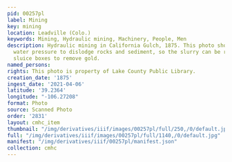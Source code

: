 ```yaml
---
pid: 00257pl
label: Mining
key: mining
location: Leadville (Colo.)
keywords: Mining, Hydraulic mining, Machinery, People, Men
description: Hydraulic mining in California Gulch, 1875. This photo shows men using
  water pressure to dislodge rocks and sediment, so the slurry can be run through
  sluice boxes to remove gold.
named_persons: 
rights: This photo is property of Lake County Public Library.
creation_date: '1875'
ingest_date: '2021-04-06'
latitude: '39.2364'
longitude: "-106.27208"
format: Photo
source: Scanned Photo
order: '2831'
layout: cmhc_item
thumbnail: "/img/derivatives/iiif/images/00257pl/full/250,/0/default.jpg"
full: "/img/derivatives/iiif/images/00257pl/full/1140,/0/default.jpg"
manifest: "/img/derivatives/iiif/00257pl/manifest.json"
collection: cmhc
---
```

